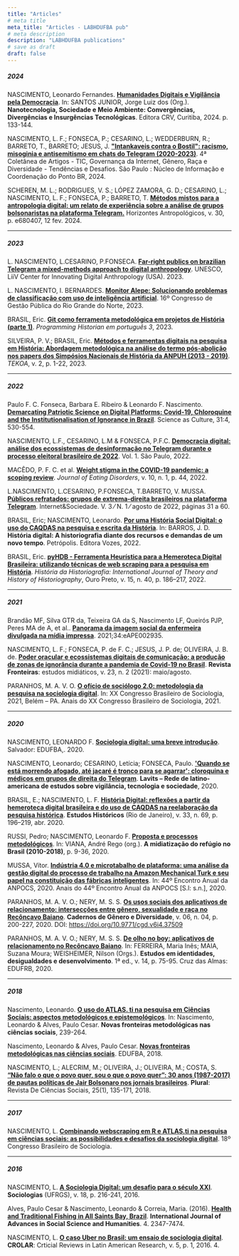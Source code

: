 ```yaml
---
title: "Articles"
# meta title
meta_title: "Articles - LABHDUFBA pub"
# meta description
description: "LABHDUFBA publications"
# save as draft
draft: false
---
```


##### 2024

NASCIMENTO, Leonardo Fernandes. **[Humanidades Digitais e Vigilância pela Democracia](https://drive.google.com/file/d/11jYi4dSKf3qigI05A1KGYv9Y9-sCvmE0/view)**. In: SANTOS JUNIOR, Jorge Luiz dos (Org.). **Nanotecnologia, Sociedade e Meio Ambiente: Convergências, Divergências e Insurgências Tecnológicas**. Editora CRV, Curitiba, 2024. p. 133-144.

NASCIMENTO, L. F.; FONSECA, P.; CESARINO, L.; WEDDERBURN, R.; BARRETO, T.,   BARRETO; JESUS, J. **["Intankaveis contra o Bostil": racismo, misoginia e antisemitismo em chats do Telegram (2020-2023)](https://cgi.br/media/docs/publicacoes/1/20240522075208/4-coletanea-artigos-tic-governanca-genero-raca-diversidade.pdf)**. 4ª Coletânea de Artigos - TIC, Governança da Internet, Gênero, Raça e Diversidade - Tendências e Desafios. São Paulo : Núcleo de Informação e Coordenação do Ponto BR, 2024.

SCHEREN, M. L.; RODRIGUES, V. S.; LÓPEZ ZAMORA, G. D.; CESARINO, L.; NASCIMENTO, L. F.; FONSECA, P.; BARRETO, T. **[Métodos mistos para a antropologia digital: um relato de experiência sobre a análise de grupos bolsonaristas na plataforma Telegram.](https://doi.org/10.1590/1806-9983e680407)** Horizontes Antropológicos, v. 30, p. e680407, 12 fev. 2024. 

---

##### 2023

L. NASCIMENTO, L.CESARINO, P.FONSECA. **[Far-right publics on brazilian Telegram a mixed-methods approach to digital anthropology](https://unesdoc.unesco.org/ark:/48223/pf0000384901?fbclid=PAAaYTjUhU1xAsgLh-alU1N9HvzRTb81awgiQH0T9qenpXh2MnLbHahM8SBN8_aem_AXd6ekQU0vVsrNXUiJcN7tXeY_ANUn9_V8mus861IZmIPH4s8H5F-f8ihWLFdq86V9o)**. UNESCO, LiiV Center for Innovating Digital Anthropology (USA). 2023.

L. NASCIMENTO, I. BERNARDES. **[Monitor Alepe: Solucionando problemas de classificação com uso de inteligência artificial](https://congesp.rn.gov.br/anais/v-16/experiencias-inovadoras-na-gestao-publica/monitor-alepe-solucionando-problemas-de-classificacao-com-uso-de-inteligencia-artificial.pdf)**. 16º Congresso de Gestão Pública do Rio Grande do Norte, 2023.

BRASIL, Eric. **[Git como ferramenta metodológica em projetos de História (parte 1)](https://doi.org/10.46430/phpt0045)**. *Programming Historian em português 3*, 2023.


SILVEIRA, P. V.; BRASIL, Eric. **[Métodos e ferramentas digitais na pesquisa em História: Abordagem metodológica na análise do termo pós-abolição nos papers dos Simpósios Nacionais de História da ANPUH (2013 - 2019)](https://revistas.unila.edu.br/tekoa/article/download/3780/3299)**. *TEKOA*, v. 2, p. 1-22, 2023.

------

##### 2022

Paulo F. C. Fonseca, Barbara E. Ribeiro & Leonardo F. Nascimento. **[Demarcating Patriotic Science on Digital Platforms: Covid-19, Chloroquine and the Institutionalisation of Ignorance in Brazil](https://doi.org/10.1080/09505431.2022.2105691)**. Science as Culture, 31:4, 530-554.

NASCIMENTO, L.F., CESARINO, L.M & FONSECA, P.F.C. **[Democracia digital: análise dos ecossistemas de desinformação no Telegram durante o processo eleitoral brasileiro de 2022](https://internetlab.org.br/wp-content/uploads/2022/08/telegram-01-relatorio-06-1.pdf)**. Vol. 1. São Paulo, 2022.

MACÊDO, P. F. C. et al. **[Weight stigma in the COVID-19 pandemic: a scoping review](https://link.springer.com/article/10.1186/s40337-022-00563-4)**. *Journal of Eating Disorders*, v. 10, n. 1, p. 44, 2022.

L.NASCIMENTO, L.CESARINO, P.FONSECA, T.BARRETO, V. MUSSA. **[Públicos refratados: grupos de extrema-direita brasileiros na plataforma Telegram](https://revista.internetlab.org.br/wp-content/uploads/2023/01/publicos.pdf)**. Internet&Sociedade. V. 3 ⁄ N. 1 ⁄ agosto de 2022, páginas 31 a 60.

BRASIL, Eric; NASCIMENTO, Leonardo. **[Por uma História Social Digital: o uso do CAQDAS na pesquisa e escrita da História](https://www.amazon.com.br/História-digital-historiografia-recursos-demandas-ebook/dp/B0B5Y63944/ref=sr_1_1)**. In: BARROS, J. D. **História digital: A historiografia diante dos recursos e demandas de um novo tempo**. Petrópolis. Editora Vozes, 2022.

BRASIL, Eric. **[pyHDB - Ferramenta Heurística para a Hemeroteca Digital Brasileira: utilizando técnicas de web scraping para a pesquisa em História](https://doi.org/10.15848/hh.v15i40.1904)**. *História da Historiografia: International Journal of Theory and History of Historiography*, Ouro Preto, v. 15, n. 40, p. 186–217, 2022.

------

##### 2021

Brandão MF, Silva GTR da, Teixeira GA da S, Nascimento LF, Queirós PJP, Peres MA de A, et al.. **[Panorama da imagem social da enfermeira divulgada na mídia impressa](https://doi.org/10.37689/acta-ape/2021AO002935)**. 2021;34:eAPE002935.

NASCIMENTO, L. F.; FONSECA, P. de F. C.; JESUS, J. P. de; OLIVEIRA, J. B. de. **[Poder oracular e ecossistemas digitais de comunicação: a produção de zonas de ignorância durante a pandemia de Covid-19 no Brasil](https://revistas.unisinos.br/index.php/fronteiras/article/view/22620)**. **Revista Fronteiras**: estudos midiáticos, v. 23, n. 2 (2021): maio/agosto.

PARANHOS, M. A. V. O. **[O ofício de sociólogo 2.0: metodologia da pesquisa na sociologia digital](https://www.sbs2021.sbsociologia.com.br/atividade/view?q=YToyOntzOjY6InBhcmFtcyI7czozNToiYToxOntzOjEyOiJJRF9BVElWSURBREUiO3M6MjoiNDYiO30iO3M6MToiaCI7czozMjoiMzFjOTFkNDAzMDBmMTQyMWE0MWRiZWM4NjQ4ZTUyYTkiO30%3D&ID_ATIVIDADE=46)**. In: XX Congresso Brasileiro de Sociologia, 2021, Belém – PA. Anais do XX Congresso Brasileiro de Sociologia, 2021.

------

##### 2020

NASCIMENTO, LEONARDO F. **[Sociologia digital: uma breve introdução](https://repositorio.ufba.br/bitstream/ri/32746/5/SociologiaDigitalPDF.pdf)**. Salvador: EDUFBA,. 2020.

NASCIMENTO, Leonardo; CESARINO, Letícia; FONSECA, Paulo. **['Quando se está morrendo afogado, até jacaré é tronco para se agarrar': cloroquina e médicos em grupos de direita do  Telegram](https://lavits.org/lavits_covid19_22-quando-se-esta-morrendo-afogado-ate-jacare-e-tronco-para-se-agarrar1-cloroquina-e-medicos-em-grupos-de-direita-do-telegram/)**. **Lavits – Rede de latino-americana de estudos sobre vigilância, tecnologia e sociedade**, 2020.

BRASIL, E.; NASCIMENTO, L. F. **[História Digital: reflexões a partir da hemeroteca digital brasileira e do uso de CAQDAS na reelaboração da pesquisa histórica](https://www.scielo.br/j/eh/a/XNJJWhFFzPKdkhF6cyj5BJv/?lang=pt)**. **Estudos Históricos** (Rio de Janeiro), v. 33, n. 69, p. 196–219, abr. 2020.

RUSSI, Pedro; NASCIMENTO, Leonardo F. **[Proposta e processos metodológicos](https://portalantigo.ipea.gov.br/agencia/images/stories/PDFs/livros/livros/200824_lv_199651_midiatizacao_web.PDF#page=11)**. In: VIANA, André Rego (org.). **A midiatização do refúgio no Brasil (2010-2018)**, p. 9-36, 2020.

MUSSA, Vítor. **[Indústria 4.0 e microtabalho de plataforma: uma análise da gestão digital do processo de trabalho na Amazon Mechanical Turk e seu papel na constituição das fábricas inteligentes](https://www.anpocs2020.sinteseeventos.com.br/trabalho/view?ID_TRABALHO=3347)**. In: 44º Encontro Anual da ANPOCS, 2020. Anais do 44º Encontro Anual da ANPOCS [S.l: s.n.], 2020.

PARANHOS, M. A. V. O.; NERY, M. S. S. **[Os usos sociais dos aplicativos de relacionamento: intersecções entre gênero, sexualidade e raça no Recôncavo Baiano](https://periodicos.ufba.br/index.php/cadgendiv/article/view/37509)**. **Cadernos de Gênero e Diversidade**, v. 06, n. 04, p. 200-227, 2020. DOI: https://doi.org/10.9771/cgd.v6i4.37509

PARANHOS, M. A. V. O.; NERY, M. S. S. **[De olho no boy: aplicativos de relacionamento no Recôncavo Baiano](https://ufrb.edu.br/editora/titulos-publicados)**. In: FERREIRA, Maria Inês; MAIA, Suzana Moura; WEISHEIMER, Nilson (Orgs.). **Estudos em identidades, desigualdades e desenvolvimento**. 1ª ed., v. 14, p. 75-95. Cruz das Almas: EDUFRB, 2020.

------

##### 2018


Nascimento, Leonardo. **[O uso do ATLAS. ti na pesquisa em Ciências Sociais: aspectos metodológicos e epistemológicos](https://www.researchgate.net/profile/Paulo-Cesar-Alves/publication/329629698_Novas_fronteiras_metodologicas_nas_ciencias_sociais/links/628fe8eb6886635d5ca5df7a/Novas-fronteiras-metodologicas-nas-ciencias-sociais.pdf#page=239)**. In: Nascimento, Leonardo & Alves, Paulo Cesar. **Novas fronteiras metodológicas nas ciências sociais**, 239-264.

Nascimento, Leonardo & Alves, Paulo Cesar. **[Novas fronteiras metodológicas nas ciências sociais](https://www.researchgate.net/publication/329629698_Novas_fronteiras_metodologicas_nas_ciencias_sociais)**. EDUFBA, 2018.

NASCIMENTO, L.; ALECRIM, M.; OLIVEIRA, J.; OLIVEIRA, M.; COSTA, S. **[“Não falo o que o povo quer, sou o que o povo quer”: 30 anos (1987-2017) de pautas políticas de Jair Bolsonaro nos jornais brasileiros](https://www.revistas.usp.br/plural/article/view/149019/146180)**. **Plural**: Revista De Ciências Sociais, 25(1), 135-171, 2018.

------

##### 2017

NASCIMENTO, L. **[Combinando webscraping em R e ATLAS.ti na pesquisa em ciências sociais: as possibilidades e desafios da sociologia digital](https://www.researchgate.net/publication/317343570_Combinando_webscraping_em_R_e_ATLASti_na_pesquisa_em_ciencias_sociais_as_possibilidades_e_desafios_da_sociologia_digital)**. 18º Congresso Brasileiro de Sociologia.

------

##### 2016

NASCIMENTO, L. **[A Sociologia Digital: um desafio para o século XXI](https://www.scielo.br/j/soc/a/y9gtcQSrjjXVyRfryrKpXBk/?format=pdf&lang=pt)**. **Sociologias** (UFRGS), v. 18, p. 216-241, 2016.

Alves, Paulo Cesar & Nascimento, Leonardo & Correia, Maria. (2016). **[Health and Traditional Fishing in All Saints Bay, Brazil](https://www.researchgate.net/publication/300442303_Health_and_Traditional_Fishing_in_All_Saints_Bay_Brazil)**. **International Journal of Advances in Social Science and Humanities**. 4. 2347-7474.

NASCIMENTO, L. **[O caso Uber no Brasil: um ensaio de sociologia digital](https://www.crolar.org/index.php/crolar/article/view/253/pdf)**. **CROLAR**: Crticial Reviews in Latin American Research, v. 5, p. 1, 2016. 4.
